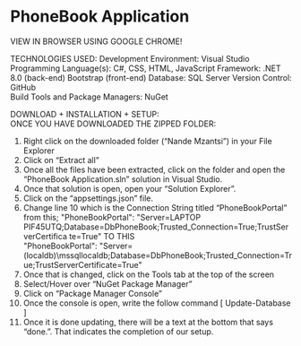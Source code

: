 # PhoneBook Application
VIEW IN  BROWSER USING GOOGLE CHROME! 

TECHNOLOGIES USED: 
Development Environment: Visual Studio 
Programming Language(s): C#, CSS, HTML, JavaScript 
Framework: .NET 8.0 (back-end) Bootstrap (front-end) 
Database: SQL Server 
Version Control: GitHub  
Build Tools and Package Managers: NuGet


DOWNLOAD + INSTALLATION + SETUP:  
ONCE YOU HAVE DOWNLOADED THE ZIPPED FOLDER: 
1. Right click on the downloaded folder (“Nande Mzantsi”) in your File Explorer 
2. Click on “Extract all” 
3. Once all the files have been extracted, click on the folder and open the “PhoneBook 
Application.sln” solution in Visual Studio.  
4. Once that solution is open, open your “Solution Explorer”.  
5. Click on the “appsettings.json” file.  
6. Change line 10 which is the Connection String titled “PhoneBookPortal” from this; 
"PhoneBookPortal": "Server=LAPTOP
PIF45UTQ;Database=DbPhoneBook;Trusted_Connection=True;TrustServerCertifica
 te=True" 
TO THIS  
"PhoneBookPortal": 
"Server=(localdb)\\mssqllocaldb;Database=DbPhoneBook;Trusted_Connection=Tr
 ue;TrustServerCertificate=True" 
7. Once that is changed, click on the Tools tab at the top of the screen 
8. Select/Hover over “NuGet Package Manager”  
9. Click on “Package Manager Console”  
10. Once the console is open, write the follow command [ Update-Database ]  
11. Once it is done updating, there will be a text at the bottom that says “done.”. That 
indicates the completion of our setup. 
